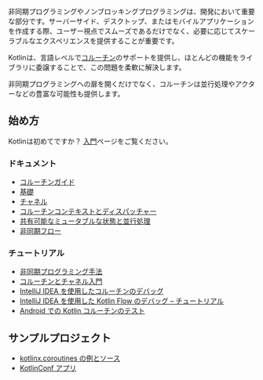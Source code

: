 [//]: # (title: コルーチン)

非同期プログラミングやノンブロッキングプログラミングは、開発において重要な部分です。サーバーサイド、デスクトップ、またはモバイルアプリケーションを作成する際、ユーザー視点でスムーズであるだけでなく、必要に応じてスケーラブルなエクスペリエンスを提供することが重要です。

Kotlinは、言語レベルで[コルーチン](https://en.wikipedia.org/wiki/Coroutine)のサポートを提供し、ほとんどの機能をライブラリに委譲することで、この問題を柔軟に解決します。

非同期プログラミングへの扉を開くだけでなく、コルーチンは並行処理やアクターなどの豊富な可能性も提供します。

## 始め方

Kotlinは初めてですか？ [入門](getting-started.md)ページをご覧ください。

### ドキュメント

- [コルーチンガイド](coroutines-guide.md)
- [基礎](coroutines-basics.md)
- [チャネル](channels.md)
- [コルーチンコンテキストとディスパッチャー](coroutine-context-and-dispatchers.md)
- [共有可能なミュータブルな状態と並行処理](shared-mutable-state-and-concurrency.md)
- [非同期フロー](flow.md)

### チュートリアル

- [非同期プログラミング手法](async-programming.md)
- [コルーチンとチャネル入門](coroutines-and-channels.md)
- [IntelliJ IDEA を使用したコルーチンのデバッグ](debug-coroutines-with-idea.md)
- [IntelliJ IDEA を使用した Kotlin Flow のデバッグ – チュートリアル](debug-flow-with-idea.md)
- [Android での Kotlin コルーチンのテスト](https://developer.android.com/kotlin/coroutines/test)

## サンプルプロジェクト

- [kotlinx.coroutines の例とソース](https://github.com/Kotlin/kotlin-coroutines/tree/master/examples)
- [KotlinConf アプリ](https://github.com/JetBrains/kotlinconf-app)